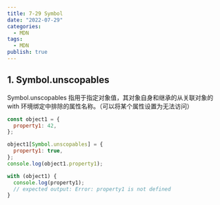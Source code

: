 ```yaml
---
title: 7-29 Symbol
date: "2022-07-29"
categories:
  - MDN
tags:
  - MDN
publish: true
---
```


## 1. Symbol.unscopables

Symbol.unscopables 指用于指定对象值，其对象自身和继承的从关联对象的 with 环境绑定中排除的属性名称。（可以将某个属性设置为无法访问）

```javascript
const object1 = {
  property1: 42,
};

object1[Symbol.unscopables] = {
  property1: true,
};
console.log(object1.property1);

with (object1) {
  console.log(property1);
  // expected output: Error: property1 is not defined
}
```
